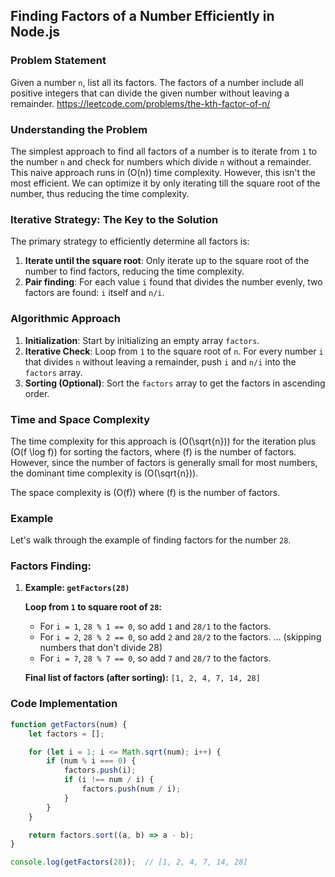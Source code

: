 ## **Finding Factors of a Number Efficiently in Node.js**

### **Problem Statement**

Given a number `n`, list all its factors. The factors of a number include all positive integers that can divide the given number without leaving a remainder.
https://leetcode.com/problems/the-kth-factor-of-n/

### **Understanding the Problem**

The simplest approach to find all factors of a number is to iterate from `1` to the number `n` and check for numbers which divide `n` without a remainder. This naive approach runs in \(O(n)\) time complexity. However, this isn't the most efficient. We can optimize it by only iterating till the square root of the number, thus reducing the time complexity.

### **Iterative Strategy: The Key to the Solution**

The primary strategy to efficiently determine all factors is:

1. **Iterate until the square root**: Only iterate up to the square root of the number to find factors, reducing the time complexity.
2. **Pair finding**: For each value `i` found that divides the number evenly, two factors are found: `i` itself and `n/i`.

### **Algorithmic Approach**

1. **Initialization**: Start by initializing an empty array `factors`.
2. **Iterative Check**: Loop from `1` to the square root of `n`. For every number `i` that divides `n` without leaving a remainder, push `i` and `n/i` into the `factors` array.
3. **Sorting (Optional)**: Sort the `factors` array to get the factors in ascending order.

### **Time and Space Complexity**

The time complexity for this approach is \(O(\sqrt{n})\) for the iteration plus \(O(f \log f)\) for sorting the factors, where \(f\) is the number of factors. However, since the number of factors is generally small for most numbers, the dominant time complexity is \(O(\sqrt{n})\).

The space complexity is \(O(f)\) where \(f\) is the number of factors. 

### **Example**
Let's walk through the example of finding factors for the number `28`.

### Factors Finding:

1. **Example: `getFactors(28)`**

   **Loop from `1` to square root of `28`:**
   - For `i = 1`, `28 % 1 == 0`, so add `1` and `28/1` to the factors.
   - For `i = 2`, `28 % 2 == 0`, so add `2` and `28/2` to the factors.
   ... (skipping numbers that don't divide 28)
   - For `i = 7`, `28 % 7 == 0`, so add `7` and `28/7` to the factors.

   **Final list of factors (after sorting):** `[1, 2, 4, 7, 14, 28]`

### **Code Implementation**

``` javascript
function getFactors(num) {
    let factors = [];

    for (let i = 1; i <= Math.sqrt(num); i++) {
        if (num % i === 0) {
            factors.push(i);
            if (i !== num / i) {
                factors.push(num / i);
            }
        }
    }

    return factors.sort((a, b) => a - b);
}

console.log(getFactors(28));  // [1, 2, 4, 7, 14, 28]
